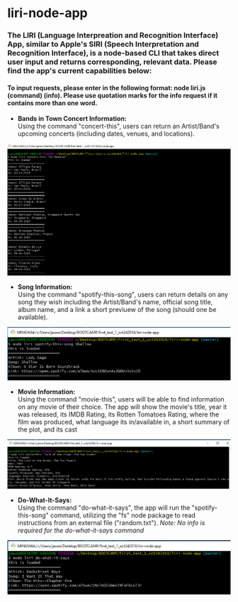 # liri-node-app

### The LIRI (Language Interpreation and Recognition Interface) App, similar to Apple's SIRI (Speech Interpretation and Recognition Interface), is a node-based CLI that takes direct user input and returns corresponding, relevant data. Please find the app's current capabilities below:
#### To input requests, please enter in the following format: node liri.js (command) (info). Please use quotation marks for the info request if it contains more than one word.

* **Bands in Town Concert Information:**  
Using the command "concert-this", users can return an Artist/Band's upcoming concerts (including dates, venues, and locations).

![Concert](assets/images/concert-this.png)

* **Song Information:**  
Using the command "spotify-this-song", users can return details on any song they wish including the Artist/Band's name, official song title, album name, and a link a short previuew of the song (should one be available).

![Spotify](assets/images/spotify-this-song.png)

* **Movie Information:**  
Using the command "movie-this", users will be able to find information on any movie of their choice. The app will show the movie's title, year it was released, its IMDB Rating, its Rotten Tomatoes Rating, where the film was produced, what language its in/available in, a short summary of the plot, and its cast

![Movie](assets/images/movie-this.png)

* **Do-What-It-Says:**  
Using the command "do-what-it-says", the app will run the "spotify-this-song" command, utilizing the "fs" node package to read instructions from an external file ("random.txt").
_Note: No info is required for the do-what-it-says command_

![DWIS IMG](assets/images/do-what-it-says.png)


